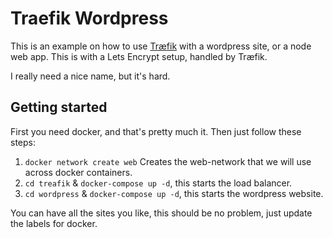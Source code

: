 # Traefik Wordpress

This is an example on how to use [Træfik](https://traefik.io/) with a wordpress site, or a node web app.
This is with a Lets Encrypt setup, handled by Træfik.

I really need a nice name, but it's hard.

## Getting started
First you need docker, and that's pretty much it. Then just follow these steps:

1. `docker network create web` Creates the web-network that we will use across docker containers.
2. `cd treafik` & `docker-compose up -d`, this starts the load balancer.
4. `cd wordpress` & `docker-compose up -d`, this starts the wordpress website.

You can have all the sites you like, this should be no problem, just update the labels for docker.
